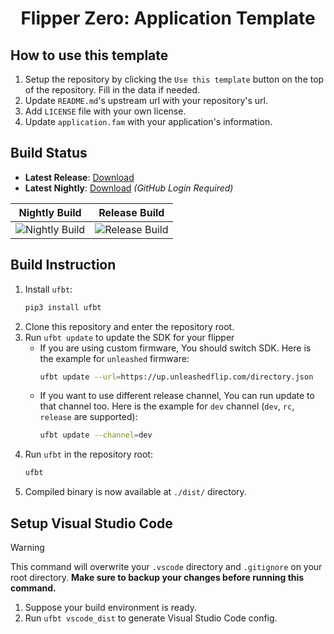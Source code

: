 <h1 align="center">Flipper Zero: Application Template</h1>

## How to use this template
1. Setup the repository by clicking the `Use this template` button on the top of the repository. Fill in the data if needed.
2. Update `README.md`'s upstream url with your repository's url.
3. Add `LICENSE` file with your own license.
4. Update `application.fam` with your application's information.

## Build Status
<!-- Replace the https://github.com/Alex4386/f0-template to your own repo after using template! -->
* **Latest Release**: [Download](https://github.com/Alex4386/f0-template/releases/latest)
* **Latest Nightly**: [Download](https://github.com/Alex4386/f0-template/actions/workflows/nightly.yml) _(GitHub Login Required)_

| Nightly Build | Release Build |
|:-------------:|:-------------:|
| ![Nightly Build](https://github.com/Alex4386/f0-template/actions/workflows/nightly.yml/badge.svg) | ![Release Build](https://github.com/Alex4386/f0-template/actions/workflows/release.yml/badge.svg) |

## Build Instruction
1. Install `ufbt`:
    ```bash
    pip3 install ufbt
    ```
2. Clone this repository and enter the repository root.
3. Run `ufbt update` to update the SDK for your flipper
    - If you are using custom firmware, You should switch SDK. Here is the example for `unleashed` firmware:
        ```bash
        ufbt update --url=https://up.unleashedflip.com/directory.json
        ```
    - If you want to use different release channel, You can run update to that channel too. Here is the example for `dev` channel (`dev`, `rc`, `release` are supported):
        ```bash
        ufbt update --channel=dev
        ```
4. Run `ufbt` in the repository root:
    ```bash
    ufbt
    ```
5. Compiled binary is now available at `./dist/` directory.

## Setup Visual Studio Code
> [!WARNING]
> This command will overwrite your `.vscode` directory and `.gitignore` on your root directory. 
> **Make sure to backup your changes before running this command.**

1. Suppose your build environment is ready.
2. Run `ufbt vscode_dist` to generate Visual Studio Code config.

